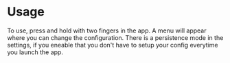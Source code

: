 # Usage
To use, press and hold with two fingers in the app. A menu will appear where you can change the configuration. There is a persistence mode in the settings, if you eneable that you don't have to setup your config everytime you launch the app.
